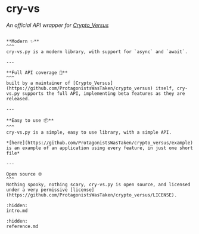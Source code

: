 # cry-vs
*An official API wrapper for [Crypto_Versus](https://github.com/ProtagonistsWasTaken/crypto_versus)*


````{panels}

**Modern ✨**
^^^
cry-vs.py is a modern library, with support for `async` and `await`.

---

**Full API coverage 🔨**
^^^
built by a maintainer of [Crypto_Versus](https://github.com/ProtagonistsWasTaken/crypto_versus) itself, cry-vs.py supports the full API, implementing beta features as they are released.

---

**Easy to use 📦**
^^^
cry-vs.py is a simple, easy to use library, with a simple API.
 
*[here](https://github.com/ProtagonistsWasTaken/crypto_versus/example) is an example of an application using every feature, in just one short file*

---

Open source 🌐
^^^
Nothing spooky, nothing scary, cry-vs.py is open source, and licensed under a very permissive [license](https://github.com/ProtagonistsWasTaken/crypto_versus/LICENSE).

````

```{toctree}
:hidden:
intro.md
```

```{toctree}
:hidden:
reference.md
```
